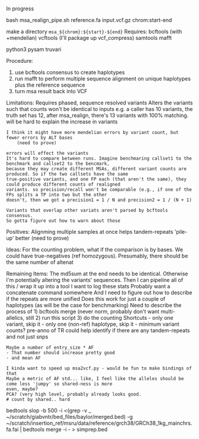 In progress

bash msa_realign_pipe.sh reference.fa input.vcf.gz chrom:start-end

make a directory `msa_${chrom}:${start}-${end}`
Requires:
bcftools (with +mendelian)
vcftools (I'll package up vcf_compress)
samtools
mafft

python3
    pysam
    truvari

Procedure:
1) use bcftools consensus to create haplotypes
2) run mafft to perform multiple sequence alignment
    on unique haplotypes plus the reference sequence
3) turn msa result back into VCF

Limitations:
    Requires phased, sequence resolved variants
    Alters the variants such that counts won't be identical to inputs
        e.g. a caller has 10 variants, the truth set has 12, after msa_realign, there's 13 variants with 100% matching.
        will be hard to explain the increase in variants

    I think it might have more mendelian errors by variant count, but fewer errors by ALT bases
        (need to prove)

    errors will effect the variants
    It's hard to compare between runs. Imagine benchmaring callset1 to the benchmark and callset2 to the bencmark,
    because they may create different MSAs, different variant counts are produced. So if the two callsets have the same
    true-positive variants, and one FP each (that aren't the same), they could produce different counts of realigned
    variants. so precision/recall won't be comparable (e.g., if one of the FPs splits a TP into two but the other
    doesn't, then we got a precision1 = 1 / N and precision2 = 1 / (N + 1)
    
	Variants that overlap other variats aren't parsed by bcftools consensus.
	So gotta figure out how to warn about those
Positives:
    Alignming multiple samples at once helps tandem-repeats 'pile-up' better
        (need to prove)


Ideas:
    For the counting problem, what if the comparison is by bases.
    We could have true-negatives (ref homozygous). Presumably, there should be the same number of altenat

Remaining Items:
	The md5sum at the end needs to be identical. Otherwise I'm potentially altering the variants' sequences.
	Then I can pipeline all of this / wrap it up into a tool
	I want to log these stats
	Probably want a concatenate command somewhere
	And I need to figure out how to describe if the repeats are more unified
	Does this work for just a couple of haplotypes (as will be the case for benchmarking)
	Need to describe the process of
	1) bcftools merge (never norm, probably don't want multi-allelics, still
	2) run this script
	3) do the counting
	Shortcuts - only one variant, skip it
		  - only one (non-ref) haplotype, skip it
		  - minimum variant counts?
		  pre-anno of TR could help identify if there are any tandem-repeats and not just snps
	
	Maybe a number of entry_size * AF
	- That number should increase pretty good
	- and mean AF

	I kinda want to speed up msa2vcf.py - would be fun to make bindings of that
	Maybe a metric of AF std... like, I feel like the alleles should be come less 'jumpy' so shared-ness is more
	even, maybe?
	PCA? (very high level, probably already looks good.
	# count by shared.. hard

bedtools slop -b 500 -i <(grep -v _ ~/scratch/giabvntr/bed_files/baylor/merged.bed)  -g ~/scratch/insertion_ref/msru/data/reference/grch38/GRCh38_1kg_mainchrs.fa.fai | bedtools merge -i - > simprep.bed
